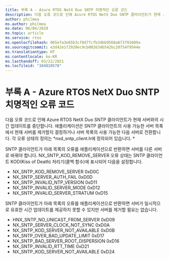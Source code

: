 ```yaml
---
title: 부록 A - Azure RTOS NetX Duo SNTP 치명적인 오류 코드
description: 다음 오류 코드로 인해 Azure RTOS NetX Duo SNTP 클라이언트가 현재 서버와의 시간 업데이트를 중단합니다.
author: philmea
ms.author: philmea
ms.date: 06/04/2020
ms.topic: article
ms.service: rtos
ms.openlocfilehash: 065e7a3e65b3cf8d7fcfb34bb9568a673791609a
ms.sourcegitcommit: e3d42e1f2920ec9cb002634b542bc20754f9544e
ms.translationtype: HT
ms.contentlocale: ko-KR
ms.lasthandoff: 03/22/2021
ms.locfileid: "104810578"
---
```

# <a name="appendix-a---azure-rtos-netx-duo-sntp-fatal-error-codes"></a>부록 A - Azure RTOS NetX Duo SNTP 치명적인 오류 코드

다음 오류 코드로 인해 Azure RTOS NetX Duo SNTP 클라이언트가 현재 서버와의 시간 업데이트를 중단합니다. 애플리케이션은 SNTP 클라이언트의 사용 가능한 서버 목록에서 현재 서버를 제거할지 결정하거나 서버 목록의 사용 가능한 다음 서버로 전환합니다. 각 오류 상태의 정의는 *nxd_sntp_client.h에 정의되어 있습니다. *

SNTP 클라이언트가 아래 목록의 오류를 애플리케이션으로 반환하면 서버를 다른 서버로 바꿔야 합니다. NX_SNTP_KOD_REMOVE_SERVER 오류 상태는 SNTP 클라이언트 KOD(Kiss of Death) 처리기(콜백 함수)에 표시되어 다음을 설정합니다.

- NX_SNTP_KOD_REMOVE_SERVER 0xD0C  
- NX_SNTP_SERVER_AUTH_FAIL 0xD0D  
- NX_SNTP_INVALID_NTP_VERSION 0xD11  
- NX_SNTP_INVALID_SERVER_MODE 0xD12  
- NX_SNTP_INVALID_SERVER_STRATUM 0xD15  

SNTP 클라이언트가 아래 목록의 오류를 애플리케이션으로 반환하면 서버가 일시적으로 유효한 시간 업데이트를 제공하지 못할 수 있지만 서버를 제거할 필요는 없습니다.

- HNX_SNTP_NO_UNICAST_FROM_SERVER 0xD09  
- NX_SNTP_SERVER_CLOCK_NOT_SYNC 0xD0A  
- NX_SNTP_KOD_SERVER_NOT_AVAILABLE 0xD0B  
- NX_SNTP_OVER_BAD_UPDATE_LIMIT 0xD17  
- NX_SNTP_BAD_SERVER_ROOT_DISPERSION 0xD16  
- NX_SNTP_INVALID_RTT_TIME 0xD21  
- NX_SNTP_KOD_SERVER_NOT_AVAILABLE 0xD24